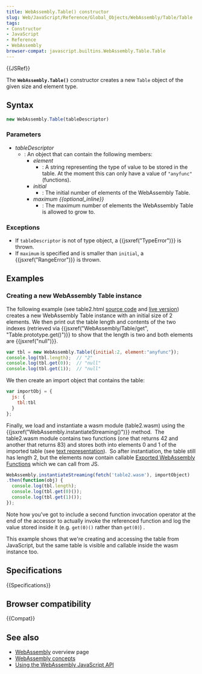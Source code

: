 ```yaml
---
title: WebAssembly.Table() constructor
slug: Web/JavaScript/Reference/Global_Objects/WebAssembly/Table/Table
tags:
- Constructor
- JavaScript
- Reference
- WebAssembly
browser-compat: javascript.builtins.WebAssembly.Table.Table
---
```

{{JSRef}}

The **`WebAssembly.Table()`** constructor creates a new `Table` object of the
given size and element type.

## Syntax

```js
new WebAssembly.Table(tableDescriptor)
```

### Parameters

- _tableDescriptor_
  - : An object that can contain the following members:
    - _element_
      - : A string representing the type of value to be stored in the table. At
        the moment this can only have a value of `"anyfunc"` (functions).
    - _initial_
      - : The initial number of elements of the WebAssembly Table.
    - _maximum {{optional_inline}}_
      - : The maximum number of elements the WebAssembly Table is allowed to
        grow to.

### Exceptions

- If `tableDescriptor` is not of type object, a {{jsxref("TypeError")}}
  is thrown.
- If `maximum` is specified and is smaller than `initial`, a
  {{jsxref("RangeError")}} is thrown.

## Examples

### Creating a new WebAssembly Table instance

The following example (see table2.html
[source code](https://github.com/mdn/webassembly-examples/blob/master/js-api-examples/table2.html)
and
[live version](https://mdn.github.io/webassembly-examples/js-api-examples/table2.html))
creates a new WebAssembly Table instance with an initial size of 2 elements. We
then print out the table length and contents of the two indexes (retrieved via
{{jsxref("WebAssembly/Table/get", "Table.prototype.get()")}}
to show that the length is two and both elements are {{jsxref("null")}}.

```js
var tbl = new WebAssembly.Table({initial:2, element:"anyfunc"});
console.log(tbl.length);  // "2"
console.log(tbl.get(0));  // "null"
console.log(tbl.get(1));  // "null"
```

We then create an import object that contains the table:

```js
var importObj = {
  js: {
    tbl:tbl
  }
};
```

Finally, we load and instantiate a wasm module (table2.wasm) using the
{{jsxref("WebAssembly.instantiateStreaming()")}} method.  The
table2.wasm module contains two functions (one that returns 42 and another that
returns 83) and stores both into elements 0 and 1 of the imported table (see
[text representation](https://github.com/mdn/webassembly-examples/blob/master/js-api-examples/table2.wat)). 
So after instantiation, the table still has length 2, but the elements now
contain callable
[Exported WebAssembly Functions](/en-US/docs/WebAssembly/Exported_functions)
which we can call from JS.

```js
WebAssembly.instantiateStreaming(fetch('table2.wasm'), importObject)
.then(function(obj) {
  console.log(tbl.length);
  console.log(tbl.get(0)());
  console.log(tbl.get(1)());
});
```

Note how you've got to include a second function invocation operator at the end
of the accessor to actually invoke the referenced function and log the value
stored inside it (e.g. `get(0)()` rather than `get(0)`) .

This example shows that we're creating and accessing the table from JavaScript,
but the same table is visible and callable inside the wasm instance too.

## Specifications

{{Specifications}}

## Browser compatibility

{{Compat}}

## See also

- [WebAssembly](/en-US/docs/WebAssembly) overview page
- [WebAssembly concepts](/en-US/docs/WebAssembly/Concepts)
- [Using the WebAssembly JavaScript API](/en-US/docs/WebAssembly/Using_the_JavaScript_API)
